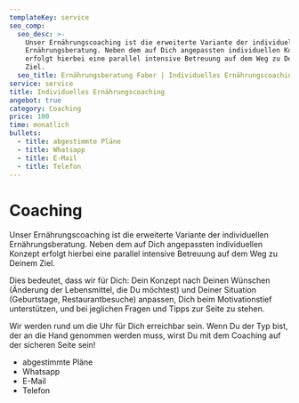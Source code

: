 ```yaml
---
templateKey: service
seo_comp:
  seo_desc: >-
    Unser Ernährungscoaching ist die erweiterte Variante der individuellen
    Ernährungsberatung. Neben dem auf Dich angepassten individuellen Konzept
    erfolgt hierbei eine parallel intensive Betreuung auf dem Weg zu Deinem
    Ziel.
  seo_title: Ernährungsberatung Faber | Individuelles Ernährungscoaching
service: service
title: Individuelles Ernährungscoaching
angebot: true
category: Coaching
price: 100
time: monatlich
bullets:
  - title: abgestimmte Pläne
  - title: Whatsapp
  - title: E-Mail
  - title: Telefon
---
```

# Coaching

Unser Ernährungscoaching ist die erweiterte Variante der individuellen Ernährungsberatung. Neben dem auf Dich angepassten individuellen Konzept erfolgt hierbei eine parallel intensive Betreuung auf dem Weg zu Deinem Ziel.

 Dies bedeutet, dass wir für Dich: Dein Konzept nach Deinen Wünschen (Änderung der Lebensmittel, die Du möchtest) und Deiner Situation (Geburtstage, Restaurantbesuche) anpassen, Dich beim Motivationstief unterstützen, und bei jeglichen Fragen und Tipps zur Seite zu stehen.

Wir werden rund um die Uhr für Dich erreichbar sein. Wenn Du der Typ bist, der an die Hand genommen werden muss, wirst Du mit dem Coaching auf der sicheren Seite sein!

* abgestimmte Pläne
* Whatsapp
* E-Mail
* Telefon
